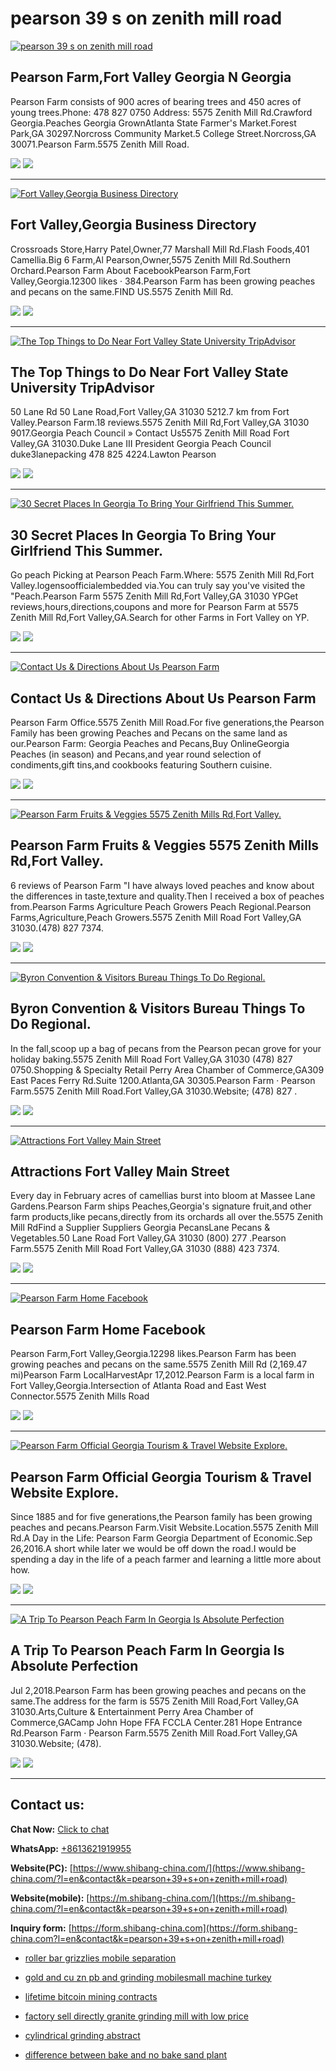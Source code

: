 # pearson 39 s on zenith mill road

<a href="https://swt.shibang-china.com/?l=en&img&k=pearson+39+s+on+zenith+mill+road" target="_blank">![pearson 39 s on zenith mill road](http://static.shibang-china.com/all-800x300/258.jpg)</a>

## Pearson Farm,Fort Valley Georgia N Georgia
Pearson Farm consists of 900 acres of bearing trees and 450 acres of young trees.Phone: 478 827 0750 Address: 5575 Zenith Mill Rd.Crawford Georgia.Peaches Georgia GrownAtlanta State Farmer&#39;s Market.Forest Park,GA 30297.Norcross Community Market.5 College Street.Norcross,GA 30071.Pearson Farm.5575 Zenith Mill Road.


<a href="https://whatsapp.shibangsoft.com/WhatsApp.php" target="_blank" title="WhatsApp">![](http://static.shibang-china.com/icon/whatsapp.png)</a> <a href="https://swt.shibang-china.com/?l=en&icon&k=pearson+39+s+on+zenith+mill+road" target="_blank">![](http://static.shibang-china.com/icon/chat-en.png)</a>

---

<a href="https://swt.shibang-china.com/?l=en&img&k=pearson+39+s+on+zenith+mill+road" target="_blank">![Fort Valley,Georgia Business Directory](http://static.shibang-china.com/all-800x300/719.jpg)</a>

## Fort Valley,Georgia Business Directory
Crossroads Store,Harry Patel,Owner,77 Marshall Mill Rd.Flash Foods,401 Camellia.Big 6 Farm,Al Pearson,Owner,5575 Zenith Mill Rd.Southern Orchard.Pearson Farm About FacebookPearson Farm,Fort Valley,Georgia.12300 likes · 384.Pearson Farm has been growing peaches and pecans on the same.FIND US.5575 Zenith Mill Rd.


<a href="https://whatsapp.shibangsoft.com/WhatsApp.php" target="_blank" title="WhatsApp">![](http://static.shibang-china.com/icon/whatsapp.png)</a> <a href="https://swt.shibang-china.com/?l=en&icon&k=pearson+39+s+on+zenith+mill+road" target="_blank">![](http://static.shibang-china.com/icon/chat-en.png)</a>

---

<a href="https://swt.shibang-china.com/?l=en&img&k=pearson+39+s+on+zenith+mill+road" target="_blank">![The Top Things to Do Near Fort Valley State University TripAdvisor](http://static.shibang-china.com/all-800x300/1105.jpg)</a>

## The Top Things to Do Near Fort Valley State University TripAdvisor
50 Lane Rd 50 Lane Road,Fort Valley,GA 31030 5212.7 km from Fort Valley.Pearson Farm.18 reviews.5575 Zenith Mill Rd,Fort Valley,GA 31030 9017.Georgia Peach Council » Contact Us5575 Zenith Mill Road Fort Valley,GA 31030.Duke Lane III President Georgia Peach Council duke3lanepacking 478 825 4224.Lawton Pearson


<a href="https://whatsapp.shibangsoft.com/WhatsApp.php" target="_blank" title="WhatsApp">![](http://static.shibang-china.com/icon/whatsapp.png)</a> <a href="https://swt.shibang-china.com/?l=en&icon&k=pearson+39+s+on+zenith+mill+road" target="_blank">![](http://static.shibang-china.com/icon/chat-en.png)</a>

---

<a href="https://swt.shibang-china.com/?l=en&img&k=pearson+39+s+on+zenith+mill+road" target="_blank">![30 Secret Places In Georgia To Bring Your Girlfriend This Summer.](http://static.shibang-china.com/all-800x300/1000.jpg)</a>

## 30 Secret Places In Georgia To Bring Your Girlfriend This Summer.
Go peach Picking at Pearson Peach Farm.Where: 5575 Zenith Mill Rd,Fort Valley.logensoofficialembedded via.You can truly say you&#39;ve visited the &quot;Peach.Pearson Farm 5575 Zenith Mill Rd,Fort Valley,GA 31030 YPGet reviews,hours,directions,coupons and more for Pearson Farm at 5575 Zenith Mill Rd,Fort Valley,GA.Search for other Farms in Fort Valley on YP.


<a href="https://whatsapp.shibangsoft.com/WhatsApp.php" target="_blank" title="WhatsApp">![](http://static.shibang-china.com/icon/whatsapp.png)</a> <a href="https://swt.shibang-china.com/?l=en&icon&k=pearson+39+s+on+zenith+mill+road" target="_blank">![](http://static.shibang-china.com/icon/chat-en.png)</a>

---

<a href="https://swt.shibang-china.com/?l=en&img&k=pearson+39+s+on+zenith+mill+road" target="_blank">![Contact Us &amp; Directions About Us Pearson Farm](http://static.shibang-china.com/all-800x300/107.jpg)</a>

## Contact Us &amp; Directions About Us Pearson Farm
Pearson Farm Office.5575 Zenith Mill Road.For five generations,the Pearson Family has been growing Peaches and Pecans on the same land as our.Pearson Farm: Georgia Peaches and Pecans,Buy OnlineGeorgia Peaches (in season) and Pecans,and year round selection of condiments,gift tins,and cookbooks featuring Southern cuisine.


<a href="https://whatsapp.shibangsoft.com/WhatsApp.php" target="_blank" title="WhatsApp">![](http://static.shibang-china.com/icon/whatsapp.png)</a> <a href="https://swt.shibang-china.com/?l=en&icon&k=pearson+39+s+on+zenith+mill+road" target="_blank">![](http://static.shibang-china.com/icon/chat-en.png)</a>

---

<a href="https://swt.shibang-china.com/?l=en&img&k=pearson+39+s+on+zenith+mill+road" target="_blank">![Pearson Farm Fruits &amp; Veggies 5575 Zenith Mills Rd,Fort Valley.](http://static.shibang-china.com/all-800x300/788.jpg)</a>

## Pearson Farm Fruits &amp; Veggies 5575 Zenith Mills Rd,Fort Valley.
6 reviews of Pearson Farm &quot;I have always loved peaches and know about the differences in taste,texture and quality.Then I received a box of peaches from.Pearson Farms Agriculture Peach Growers Peach Regional.Pearson Farms,Agriculture,Peach Growers.5575 Zenith Mill Road Fort Valley,GA 31030.(478) 827 7374.


<a href="https://whatsapp.shibangsoft.com/WhatsApp.php" target="_blank" title="WhatsApp">![](http://static.shibang-china.com/icon/whatsapp.png)</a> <a href="https://swt.shibang-china.com/?l=en&icon&k=pearson+39+s+on+zenith+mill+road" target="_blank">![](http://static.shibang-china.com/icon/chat-en.png)</a>

---

<a href="https://swt.shibang-china.com/?l=en&img&k=pearson+39+s+on+zenith+mill+road" target="_blank">![Byron Convention &amp; Visitors Bureau Things To Do Regional.](http://static.shibang-china.com/all-800x300/1212.jpg)</a>

## Byron Convention &amp; Visitors Bureau Things To Do Regional.
In the fall,scoop up a bag of pecans from the Pearson pecan grove for your holiday baking.5575 Zenith Mill Road Fort Valley,GA 31030 (478) 827 0750.Shopping &amp; Specialty Retail Perry Area Chamber of Commerce,GA309 East Paces Ferry Rd.Suite 1200.Atlanta,GA 30305.Pearson Farm &middot; Pearson Farm.5575 Zenith Mill Road.Fort Valley,GA 31030.Website; (478) 827 .


<a href="https://whatsapp.shibangsoft.com/WhatsApp.php" target="_blank" title="WhatsApp">![](http://static.shibang-china.com/icon/whatsapp.png)</a> <a href="https://swt.shibang-china.com/?l=en&icon&k=pearson+39+s+on+zenith+mill+road" target="_blank">![](http://static.shibang-china.com/icon/chat-en.png)</a>

---

<a href="https://swt.shibang-china.com/?l=en&img&k=pearson+39+s+on+zenith+mill+road" target="_blank">![Attractions Fort Valley Main Street](http://static.shibang-china.com/all-800x300/754.jpg)</a>

## Attractions Fort Valley Main Street
Every day in February acres of camellias burst into bloom at Massee Lane Gardens.Pearson Farm ships Peaches,Georgia&#39;s signature fruit,and other farm products,like pecans,directly from its orchards all over the.5575 Zenith Mill RdFind a Supplier Suppliers Georgia PecansLane Pecans &amp; Vegetables.50 Lane Road Fort Valley,GA 31030 (800) 277 .Pearson Farm.5575 Zenith Mill Road Fort Valley,GA 31030 (888) 423 7374.


<a href="https://whatsapp.shibangsoft.com/WhatsApp.php" target="_blank" title="WhatsApp">![](http://static.shibang-china.com/icon/whatsapp.png)</a> <a href="https://swt.shibang-china.com/?l=en&icon&k=pearson+39+s+on+zenith+mill+road" target="_blank">![](http://static.shibang-china.com/icon/chat-en.png)</a>

---

<a href="https://swt.shibang-china.com/?l=en&img&k=pearson+39+s+on+zenith+mill+road" target="_blank">![Pearson Farm Home Facebook](http://static.shibang-china.com/all-800x300/1312.jpg)</a>

## Pearson Farm Home Facebook
Pearson Farm,Fort Valley,Georgia.12298 likes.Pearson Farm has been growing peaches and pecans on the same.5575 Zenith Mill Rd (2,169.47 mi)Pearson Farm LocalHarvestApr 17,2012.Pearson Farm is a local farm in Fort Valley,Georgia.Intersection of Atlanta Road and East West Connector.5575 Zenith Mills Road


<a href="https://whatsapp.shibangsoft.com/WhatsApp.php" target="_blank" title="WhatsApp">![](http://static.shibang-china.com/icon/whatsapp.png)</a> <a href="https://swt.shibang-china.com/?l=en&icon&k=pearson+39+s+on+zenith+mill+road" target="_blank">![](http://static.shibang-china.com/icon/chat-en.png)</a>

---

<a href="https://swt.shibang-china.com/?l=en&img&k=pearson+39+s+on+zenith+mill+road" target="_blank">![Pearson Farm Official Georgia Tourism &amp; Travel Website Explore.](http://static.shibang-china.com/all-800x300/196.jpg)</a>

## Pearson Farm Official Georgia Tourism &amp; Travel Website Explore.
Since 1885 and for five generations,the Pearson family has been growing peaches and pecans.Pearson Farm.Visit Website.Location.5575 Zenith Mill Rd.A Day in the Life: Pearson Farm Georgia Department of Economic.Sep 26,2016.A short while later we would be off down the road.I would be spending a day in the life of a peach farmer and learning a little more about how.


<a href="https://whatsapp.shibangsoft.com/WhatsApp.php" target="_blank" title="WhatsApp">![](http://static.shibang-china.com/icon/whatsapp.png)</a> <a href="https://swt.shibang-china.com/?l=en&icon&k=pearson+39+s+on+zenith+mill+road" target="_blank">![](http://static.shibang-china.com/icon/chat-en.png)</a>

---

<a href="https://swt.shibang-china.com/?l=en&img&k=pearson+39+s+on+zenith+mill+road" target="_blank">![A Trip To Pearson Peach Farm In Georgia Is Absolute Perfection](http://static.shibang-china.com/all-800x300/1255.jpg)</a>

## A Trip To Pearson Peach Farm In Georgia Is Absolute Perfection
Jul 2,2018.Pearson Farm has been growing peaches and pecans on the same.The address for the farm is 5575 Zenith Mill Road,Fort Valley,GA 31030.Arts,Culture &amp; Entertainment Perry Area Chamber of Commerce,GACamp John Hope FFA FCCLA Center.281 Hope Entrance Rd.Pearson Farm &middot; Pearson Farm.5575 Zenith Mill Road.Fort Valley,GA 31030.Website; (478).


<a href="https://whatsapp.shibangsoft.com/WhatsApp.php" target="_blank" title="WhatsApp">![](http://static.shibang-china.com/icon/whatsapp.png)</a> <a href="https://swt.shibang-china.com/?l=en&icon&k=pearson+39+s+on+zenith+mill+road" target="_blank">![](http://static.shibang-china.com/icon/chat-en.png)</a>

---
## Contact us:

**Chat Now:** [Click to chat](https://swt.shibang-china.com?l=en&contact&k=pearson+39+s+on+zenith+mill+road)

**WhatsApp:**  [+8613621919955](https://whatsapp.shibangsoft.com/WhatsApp.php)

**Website(PC):** [https://www.shibang-china.com/](https://www.shibang-china.com/?l=en&contact&k=pearson+39+s+on+zenith+mill+road)

**Website(mobile):** [https://m.shibang-china.com/](https://m.shibang-china.com/?l=en&contact&k=pearson+39+s+on+zenith+mill+road)

**Inquiry form:** [https://form.shibang-china.com](https://form.shibang-china.com?l=en&contact&k=pearson+39+s+on+zenith+mill+road)

* [roller bar grizzlies mobile separation](../132/roller%20bar%20grizzlies%20mobile%20separation.md)

* [gold and cu zn pb and grinding mobilesmall machine turkey](../136/gold%20and%20cu%20zn%20pb%20and%20grinding%20mobilesmall%20machine%20turkey.md)

* [lifetime bitcoin mining contracts](../135/lifetime%20bitcoin%20mining%20contracts.md)

* [factory sell directly granite grinding mill with low price](../140/factory%20sell%20directly%20granite%20grinding%20mill%20with%20low%20price.md)

* [cylindrical grinding abstract](../139/cylindrical%20grinding%20abstract.md)

* [difference between bake and no bake sand plant](../127/difference%20between%20bake%20and%20no%20bake%20sand%20plant.md)